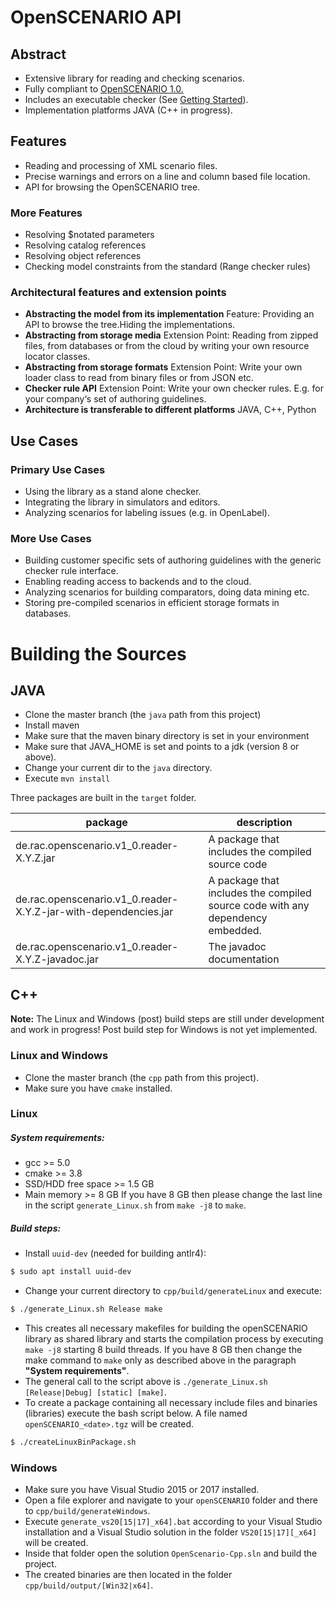 # OpenSCENARIO API

## Abstract
* Extensive library for reading and checking scenarios.
* Fully compliant to [OpenSCENARIO 1.0.](https://www.asam.net/standards/detail/openscenario/)
* Includes an executable checker (See [Getting Started](https://github.com/ra-consulting-gmbh/openscenario.api.test/wiki/Getting-started)).
* Implementation platforms JAVA (C++ in progress).

## Features
* Reading and processing of XML scenario files.
* Precise warnings and errors on a line and column based file location.
* API for browsing the OpenSCENARIO tree.

### More Features
* Resolving $notated parameters
* Resolving catalog references
* Resolving object references
* Checking model constraints from the standard (Range checker rules)

### Architectural features and extension points

* **Abstracting the model from its implementation** Feature: Providing an API to browse the tree.Hiding the implementations.
* **Abstracting from storage media** Extension Point: Reading from zipped files, from databases or from the cloud by writing your own resource locator classes.
* **Abstracting from storage formats** Extension Point: Write your own loader class to read from binary files or from JSON etc.
* **Checker rule API** Extension Point: Write your own checker rules. E.g. for your company‘s set of authoring guidelines.
* **Architecture is transferable to different platforms** JAVA, C++, Python

## Use Cases
### Primary Use Cases
* Using the library as a stand alone checker.
* Integrating the library in simulators and editors.
* Analyzing scenarios for labeling issues (e.g. in OpenLabel).

### More Use Cases
* Building customer specific sets of authoring guidelines with the generic checker rule interface.
* Enabling reading access to backends and to the cloud.
* Analyzing scenarios for building comparators, doing data mining etc.
* Storing pre-compiled scenarios in efficient storage formats in databases.

# Building the Sources
## JAVA
* Clone the master branch (the `java` path from this project)
* Install maven
* Make sure that the maven binary directory is set in your environment
* Make sure that JAVA_HOME is set and points to a jdk (version 8 or above).
* Change your current dir to the `java` directory.
* Execute `mvn install`

Three packages are built in the `target` folder.

| package | description |
|-|-|
| de.rac.openscenario.v1_0.reader-X.Y.Z.jar | A package that includes the compiled source code |
| de.rac.openscenario.v1_0.reader-X.Y.Z-jar-with-dependencies.jar | A package that includes the compiled source code with any dependency embedded. |
| de.rac.openscenario.v1_0.reader-X.Y.Z-javadoc.jar | The javadoc documentation|


## C++
**Note:**
The Linux and Windows (post) build steps are still under development and work in progress!  Post build step for Windows is not yet implemented.

### Linux and Windows
* Clone the master branch (the `cpp` path from this project).
* Make sure you have `cmake` installed.

### Linux
##### System requirements:
- gcc >= 5.0
- cmake >= 3.8
- SSD/HDD free space >= 1.5 GB
- Main memory >= 8 GB
If you have 8 GB then please change the last line in the script `generate_Linux.sh` from `make -j8` to `make`. 

##### Build steps:
* Install `uuid-dev` (needed for building antlr4):
```bash
$ sudo apt install uuid-dev
```
* Change your current directory to `cpp/build/generateLinux` and execute:
```bash
$ ./generate_Linux.sh Release make
```
* This creates all necessary makefiles for building the openSCENARIO library as shared library and starts the compilation process by executing `make -j8` starting 8 build threads. If you have 8 GB then change the make command to `make` only as described above in the paragraph **"System requirements"**.
* The general call to the script above is `./generate_Linux.sh [Release|Debug] [static] [make]`.
* To create a package containing all necessary include files and binaries (libraries) execute the bash script below. A file named `openSCENARIO_<date>.tgz` will be created.
```bash
$ ./createLinuxBinPackage.sh
```

### Windows
* Make sure you have Visual Studio 2015 or 2017 installed.
* Open a file explorer and navigate to your `openSCENARIO` folder and there to `cpp/build/generateWindows`.
* Execute `generate_vs20[15|17]_x64].bat` according to your Visual Studio installation and a Visual Studio solution in the folder `VS20[15|17][_x64]` will be created.
* Inside that folder open the solution `OpenScenario-Cpp.sln` and build the project.
* The created binaries are then located in the folder `cpp/build/output/[Win32|x64]`.
